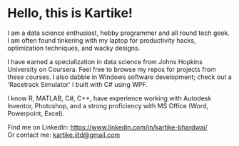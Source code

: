 # Hello, this is Kartike!
I am a data science enthusiast, hobby programmer and all round tech geek. I am often found tinkering with my laptop for productivity hacks, optimization techniques, and wacky designs.

I have earned a specialization in data science from Johns Hopkins University on Coursera. Feel free to browse my repos for projects from these courses. I also dabble in Windows software development; check out a 'Racetrack Simulator' I built with C# using WPF.

I know R, MATLAB, C#, C++, have experience working with Autodesk Inventor, Photoshop, and a strong proficiency with MS Office (Word, Powerpoint, Excel).

Find me on LinkedIn: https://www.linkedin.com/in/kartike-bhardwaj/  
Or contact me: kartike.iitd@gmail.com
